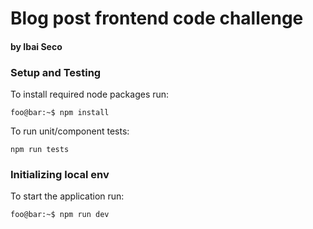 # Blog post frontend code challenge
#### by Ibai Seco

### Setup and Testing

To install required node packages run:

```console
foo@bar:~$ npm install
```

To run unit/component tests:

```console
npm run tests
```

### Initializing local env

To start the application run:

```console
foo@bar:~$ npm run dev
```
